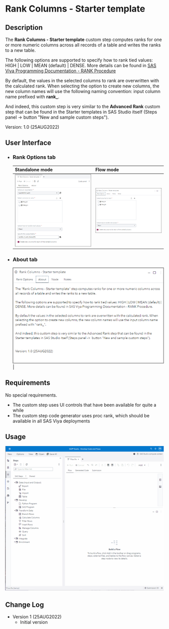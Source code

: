 # Rank Columns - Starter template

## Description

The **Rank Columns - Starter template** custom step computes ranks for one or more numeric columns across all records of a table and writes the ranks to a new table.

The following options are supported to specify how to rank tied values: HIGH | LOW | MEAN (default) | DENSE.
More details can be found in [SAS Viya Programming Documentation - RANK Procedure](https://documentation.sas.com/?cdcId=pgmsascdc&cdcVersion=default&docsetId=proc&docsetTarget=p16s2o8e4bnqrin1phywxdaxqba7.htm)

By default, the values in the selected columns to rank are overwritten with the calculated rank. When selecting the option to create new columns, the new column names will use the following naming convention: input column name prefixed with **rank_**. 

And indeed, this custom step is very similar to the **Advanced Rank** custom step that can be found in the Starter templates in SAS Studio itself (Steps panel ->  button "New and sample custom steps").


Version: 1.0 (25AUG2022)

## User Interface

* ### Rank Options tab ###

   | Standalone mode | Flow mode |
   | --- | --- |                  
   | ![](img/RankColumns-tab-RankOptions-standalone-mode.png) | ![](img/RankColumns-tab-RankOptions-flow-mode.png) |

* ### About tab ###

   ![](img/RankColumns-tab-About.png)|

## Requirements

No special requirements. 
  * The custom step uses UI controls that have been available for quite a while
  * The custom step code generator uses proc rank, which should be available in all SAS Viya deployments


## Usage

![](img/RankColumns-Demo.gif)


## Change Log

* Version 1 (25AUG2022)
    * Initial version
